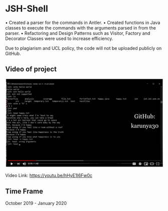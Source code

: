 # JSH-Shell

•	Created a parser for the commands in Antler.
•	Created functions in Java classes to execute the commands with the arguments parsed in from the parser. 
•	Refactoring and Design Patterns such as Visitor, Factory and Decorator Classes were used to increase efficiency.


Due to plagiarism and UCL policy, the code will not be uploaded publicly on GitHub. 


## Video of project
[![Image of JSH Shell](https://github.com/karunya30/JSH-Shell/blob/master/JSH%20Shell.JPG)](https://youtu.be/hHyE1I6Fw0c)

Video Link: https://youtu.be/hHyE1I6Fw0c

## Time Frame

October 2019 - January 2020

